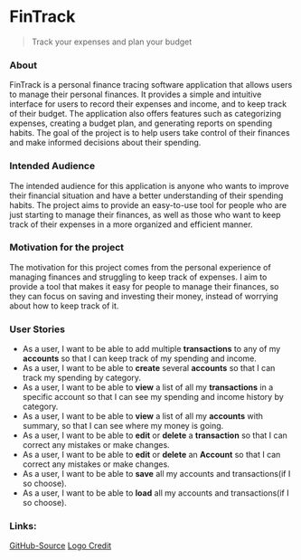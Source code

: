 # FinTrack
> Track your expenses and plan your budget

### About
FinTrack is a personal finance tracing software application that allows users to manage their personal finances.
It provides a simple and intuitive interface for users to record their expenses and income, and to keep track of their budget.
The application also offers features such as categorizing expenses, creating a budget plan, and generating reports on spending habits.
The goal of the project is to help users take control of their finances and make informed decisions about their spending.

### Intended Audience
The intended audience for this application is anyone who wants to improve their financial situation and have a better understanding of their spending habits. The project aims to provide an easy-to-use tool for people who are just starting to manage their finances, as well as those who want to keep track of their expenses in a more organized and efficient manner.

### Motivation for the project
The motivation for this project comes from the personal experience of managing finances and struggling to keep track of expenses. I aim to provide a tool that makes it easy for people to manage their finances, so they can focus on saving and investing their money, instead of worrying about how to keep track of it.

### User Stories

* As a user, I want to be able to add multiple **transactions** to any of my **accounts** so that I can keep track of my spending and income.
* As a user, I want to be able to **create** several **accounts** so that I can track my spending by category.
* As a user, I want to be able to **view** a list of all my **transactions** in a specific account so that I can see my spending and income history by category.
* As a user, I want to be able to **view** a list of all my **accounts** with summary, so that I can see where my money is going.
* As a user, I want to be able to **edit** or **delete** a **transaction** so that I can correct any mistakes or make changes.
* As a user, I want to be able to **edit** or **delete** an **Account** so that I can correct any mistakes or make changes.
* As a user, I want to be able to **save** all my accounts and transactions(if I so choose).
* As a user, I want to be able to **load** all my accounts and transactions(if I so choose).

### Links:
[GitHub-Source](https://github.students.cs.ubc.ca/CPSC210-2022W-T2/project_y6y5s)
[Logo Credit](https://www.flaticon.com/free-icons/business-and-finance)